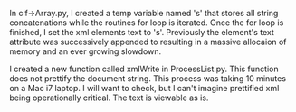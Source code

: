 In clf->Array.py, I created a temp variable named 's' that stores all string
concatenations while the routines for loop is iterated. Once the for loop is
finished, I set the xml elements text to 's'. Previously the element's text
attribute was successively appended to resulting in a massive allocaion of
memory and an ever growing slowdown.

I created a new function called xmlWrite in ProcessList.py. This function does
not prettify the document string. This process was taking 10 minutes on a Mac i7
laptop. I will want to check, but I can't imagine prettified xml being
operationally critical. The text is viewable as is.
